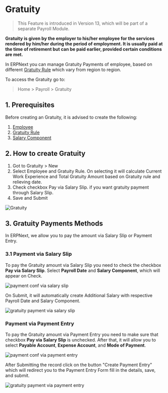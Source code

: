 <!-- add-breadcrumbs -->
# Gratuity

> This Feature is introduced in Version 13, which will be part of a separate Payroll Module.

**Gratuity is given by the employer to his/her employee for the services rendered by him/her during the period of employment. It is usually paid at the time of retirement but can be paid earlier, provided certain conditions are met.**

In ERPNext you can manage Gratuity Payments of employee, based on different [Gratuity Rule](/docs/v13/user/manual/en/human-resources/gratuity) which vary from region to region.

To access the Gratuity go to:

> Home > Payroll > Gratuity

## 1. Prerequisites

Before creating an Gratuity, it is advised to create the following:

1. [Employee](/docs/v13/user/manual/en/human-resources/employee)
1. [Gratuity Rule](/docs/v13/user/manual/en/human-resources/gratuity)
1. [Salary Component](/docs/v13/user/manual/en/human-resources/salary-component)

## 2. How to create Gratuity

1. Got to Gratuity > New
1. Select Employee and Gratuity Rule. On selecting it will calculate Current Work Experience and Total Gratuity Amount based on Gratuity rule and relieving date.
1. Check checkbox Pay via Salary Slip. if you want gratuity payment through Salary Slip.
1. Save and Submit

<img class="screenshot" alt="Gratuity" src="{{docs_base_url}}/assets/img/human-resources/gratuity.png">

## 3. Gratuity Payments Methods

In ERPNext, we allow you to pay the amount via Salary Slip or Payment Entry.

### 3.1 Payment via Salary Slip
To pay the Gratuity amount via Salary Slip you need to check the checkbox **Pay via Salary Slip**. Select **Payroll Date** and **Salary Component**, which will appear on Check.

<img class="screenshot" alt="payment conf via salary slip" src="{{docs_base_url}}/assets/img/human-resources/payment-conf-via-salary-slip.png">

On Submit, it will automatically create Additional Salary with respective Payroll Date and Salary Component.

<img class="screenshot" alt="gratuity payment via salary slip" src="{{docs_base_url}}/assets/img/human-resources/gratuity-payment-via-salary-slip.png">

### Payment via Payment Entry
To pay the Gratuity amount via Payment Entry you need to make sure that checkbox **Pay via Salary Slip** is unchecked. After that, it will allow you to select **Payable Account**, **Expense Account**, and **Mode of Payment**.

<img class="screenshot" alt="payment conf via payment entry" src="{{docs_base_url}}/assets/img/human-resources/payment-conf-via-payment-entry.png">

After Submitting the record click on the button "Create Payment Entry" which will redirect you to the Payment Entry Form fill in the details, save, and submit.

<img class="screenshot" alt="gratuity payment via payment entry" src="{{docs_base_url}}/assets/img/human-resources/gratuity-payment-via-payment-entry.png">
